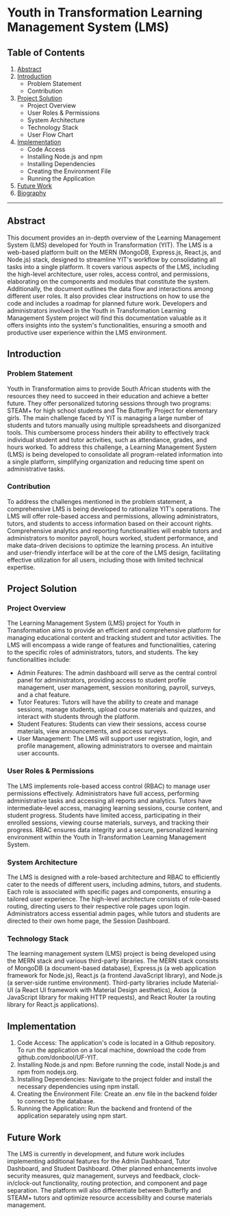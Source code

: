 # Youth in Transformation Learning Management System (LMS)

## Table of Contents
1. [Abstract](#abstract)
2. [Introduction](#introduction)
   - Problem Statement
   - Contribution
3. [Project Solution](#project-solution)
   - Project Overview
   - User Roles & Permissions
   - System Architecture
   - Technology Stack
   - User Flow Chart
4. [Implementation](#implementation)
   - Code Access
   - Installing Node.js and npm
   - Installing Dependencies
   - Creating the Environment File
   - Running the Application
5. [Future Work](#future-work)
6. [Biography](#biography)

---

## Abstract
This document provides an in-depth overview of the Learning Management System (LMS) developed for Youth in Transformation (YIT). The LMS is a web-based platform built on the MERN (MongoDB, Express.js, React.js, and Node.js) stack, designed to streamline YIT's workflow by consolidating all tasks into a single platform. It covers various aspects of the LMS, including the high-level architecture, user roles, access control, and permissions, elaborating on the components and modules that constitute the system. Additionally, the document outlines the data flow and interactions among different user roles. It also provides clear instructions on how to use the code and includes a roadmap for planned future work. Developers and administrators involved in the Youth in Transformation Learning Management System project will find this documentation valuable as it offers insights into the system's functionalities, ensuring a smooth and productive user experience within the LMS environment.

## Introduction
### Problem Statement
Youth in Transformation aims to provide South African students with the resources they need to succeed in their education and achieve a better future. They offer personalized tutoring sessions through two programs: STEAM+ for high school students and The Butterfly Project for elementary girls. The main challenge faced by YIT is managing a large number of students and tutors manually using multiple spreadsheets and disorganized tools. This cumbersome process hinders their ability to effectively track individual student and tutor activities, such as attendance, grades, and hours worked. To address this challenge, a Learning Management System (LMS) is being developed to consolidate all program-related information into a single platform, simplifying organization and reducing time spent on administrative tasks.

### Contribution
To address the challenges mentioned in the problem statement, a comprehensive LMS is being developed to rationalize YIT's operations. The LMS will offer role-based access and permissions, allowing administrators, tutors, and students to access information based on their account rights. Comprehensive analytics and reporting functionalities will enable tutors and administrators to monitor payroll, hours worked, student performance, and make data-driven decisions to optimize the learning process. An intuitive and user-friendly interface will be at the core of the LMS design, facilitating effective utilization for all users, including those with limited technical expertise.

## Project Solution
### Project Overview
The Learning Management System (LMS) project for Youth in Transformation aims to provide an efficient and comprehensive platform for managing educational content and tracking student and tutor activities. The LMS will encompass a wide range of features and functionalities, catering to the specific roles of administrators, tutors, and students. The key functionalities include:
- Admin Features: The admin dashboard will serve as the central control panel for administrators, providing access to student profile management, user management, session monitoring, payroll, surveys, and a chat feature.
- Tutor Features: Tutors will have the ability to create and manage sessions, manage students, upload course materials and quizzes, and interact with students through the platform.
- Student Features: Students can view their sessions, access course materials, view announcements, and access surveys.
- User Management: The LMS will support user registration, login, and profile management, allowing administrators to oversee and maintain user accounts.

### User Roles & Permissions
The LMS implements role-based access control (RBAC) to manage user permissions effectively. Administrators have full access, performing administrative tasks and accessing all reports and analytics. Tutors have intermediate-level access, managing learning sessions, course content, and student progress. Students have limited access, participating in their enrolled sessions, viewing course materials, surveys, and tracking their progress. RBAC ensures data integrity and a secure, personalized learning environment within the Youth in Transformation Learning Management System.

### System Architecture
The LMS is designed with a role-based architecture and RBAC to efficiently cater to the needs of different users, including admins, tutors, and students. Each role is associated with specific pages and components, ensuring a tailored user experience. The high-level architecture consists of role-based routing, directing users to their respective role pages upon login. Administrators access essential admin pages, while tutors and students are directed to their own home page, the Session Dashboard.

### Technology Stack
The learning management system (LMS) project is being developed using the MERN stack and various third-party libraries. The MERN stack consists of MongoDB (a document-based database), Express.js (a web application framework for Node.js), React.js (a frontend JavaScript library), and Node.js (a server-side runtime environment). Third-party libraries include Material-UI (a React UI framework with Material Design aesthetics), Axios (a JavaScript library for making HTTP requests), and React Router (a routing library for React.js applications).

## Implementation
1. Code Access: The application's code is located in a Github repository. To run the application on a local machine, download the code from github.com/donbool/UF-YIT.
2. Installing Node.js and npm: Before running the code, install Node.js and npm from nodejs.org.
3. Installing Dependencies: Navigate to the project folder and install the necessary dependencies using npm install.
4. Creating the Environment File: Create an .env file in the backend folder to connect to the database.
5. Running the Application: Run the backend and frontend of the application separately using npm start.

## Future Work
The LMS is currently in development, and future work includes implementing additional features for the Admin Dashboard, Tutor Dashboard, and Student Dashboard. Other planned enhancements involve security measures, quiz management, surveys and feedback, clock-in/clock-out functionality, routing protection, and component and page separation. The platform will also differentiate between Butterfly and STEAM+ tutors and optimize resource accessibility and course materials management.

